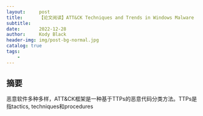 ```yaml
---
layout:     post
title:      【论文阅读】ATT&CK Techniques and Trends in Windows Malware
subtitle:   
date:       2022-12-28
author:     Kody Black
header-img: img/post-bg-normal.jpg
catalog: true
tags:
    - 
---
```


## 摘要

恶意软件多种多样，ATT&CK框架是一种基于TTPs的恶意代码分类方法。TTPs是指tactics, techniques和procedures
